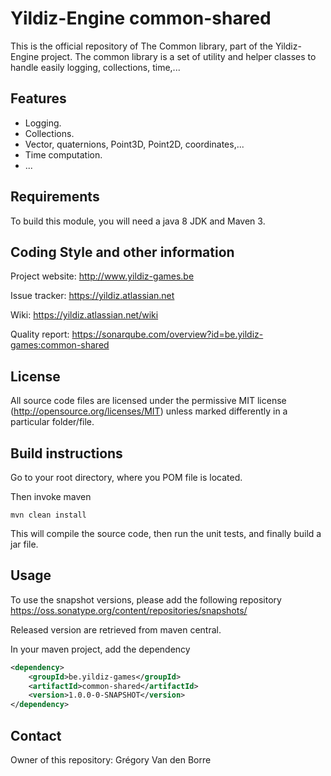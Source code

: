 # Yildiz-Engine common-shared

This is the official repository of The Common library, part of the Yildiz-Engine project.
The common library is a set of utility and helper classes to handle easily logging, collections, time,...

## Features

* Logging.
* Collections.
* Vector, quaternions, Point3D, Point2D, coordinates,...
* Time computation.
* ...

## Requirements

To build this module, you will need a java 8 JDK and Maven 3.

## Coding Style and other information

Project website:
http://www.yildiz-games.be

Issue tracker:
https://yildiz.atlassian.net

Wiki:
https://yildiz.atlassian.net/wiki

Quality report:
https://sonarqube.com/overview?id=be.yildiz-games:common-shared

## License

All source code files are licensed under the permissive MIT license
(http://opensource.org/licenses/MIT) unless marked differently in a particular folder/file.

## Build instructions

Go to your root directory, where you POM file is located.

Then invoke maven

	mvn clean install

This will compile the source code, then run the unit tests, and finally build a jar file.

## Usage

To use the snapshot versions, please add the following repository
https://oss.sonatype.org/content/repositories/snapshots/

Released version are retrieved from maven central.

In your maven project, add the dependency

```xml
<dependency>
    <groupId>be.yildiz-games</groupId>
    <artifactId>common-shared</artifactId>
    <version>1.0.0-0-SNAPSHOT</version>
</dependency>
```

## Contact
Owner of this repository: Grégory Van den Borre